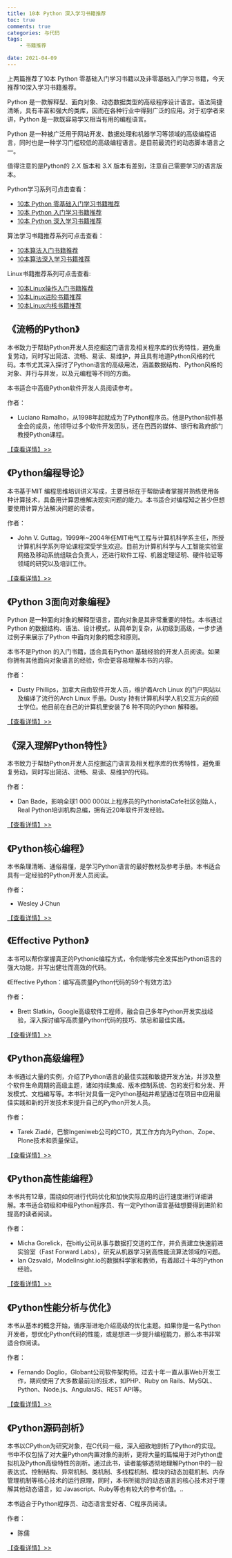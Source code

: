 ```yaml
---
title: 10本 Python 深入学习书籍推荐
toc: true
comments: true
categories: 与代码
tags: 
	- 书籍推荐

date: 2021-04-09
---
```

上两篇推荐了10本 Python 零基础入门学习书籍以及非零基础入门学习书籍，今天推荐10深入学习书籍推荐。

Python 是一款解释型、面向对象、动态数据类型的高级程序设计语言。语法简捷清晰，具有丰富和强大的类库，因而在各种行业中得到广泛的应用。对于初学者来讲，Python 是一款既容易学又相当有用的编程语言。

Python 是一种被广泛用于网站开发、数据处理和机器学习等领域的高级编程语言，同时也是一种学习门槛较低的高级编程语言。是目前最流行的动态脚本语言之一。

值得注意的是Python的 2.X 版本和 3.X 版本有差别，注意自己需要学习的语言版本。

Python学习系列可点击查看：

- [10本 Python 零基础入门学习书籍推荐](http://localhost:4000/2021/04/06/10-python-learn-from-scratch-books/)
- [10本 Python 入门学习书籍推荐](http://localhost:4000/2021/04/07/10-python-learn-guide-books/)
- [10本 Python 深入学习书籍推荐](http://localhost:4000/2021/04/09/10-python-learn-depth-books/)

算法学习书籍推荐系列可点击查看：

- [10本算法入门书籍推荐](https://102no.com/2020/12/03/10-algorithm-books/)
- [10本算法深入学习书籍推荐](https://102no.com/2021/01/25/10-in-depth-algorithm-books/)

Linux书籍推荐系列可点击查看:

- [10本Linux操作入门书籍推荐](https://102no.com/2020/08/13/10-linux-introduction-books/)
- [10本Linux进阶书籍推荐](https://102no.com/2020/08/17/10-linux-advanced-books/)
- [10本Linux内核书籍推荐](https://102no.com/2020/09/01/10-linux-kernel-books/)

## 《流畅的Python》

本书致力于帮助Python开发人员挖掘这门语言及相关程序库的优秀特性，避免重复劳动，同时写出简洁、流畅、易读、易维护，并且具有地道Python风格的代码。本书尤其深入探讨了Python语言的高级用法，涵盖数据结构、Python风格的对象、并行与并发，以及元编程等不同的方面。

本书适合中高级Python软件开发人员阅读参考。

作者：

- Luciano Ramalho，从1998年起就成为了Python程序员。他是Python软件基金会的成员，他领导过多个软件开发团队，还在巴西的媒体、银行和政府部门教授Python课程。

[【查看详情】>>](https://union-click.jd.com/jdc?e=&p=AyIGZRhcFwQQD1QeXh0yEgRRHVwWBxsBVhprUV1KWQorAlBHU0VeBUVNR0ZbSkAOClBMW0sbWBEEFQRQEl0WAw1eEEcGJXZoewIBJFd%2BcXUreVJIaUVTVhsrd1QeC2UaaxUDEwRXH1kSABM3ZRtcJUN8AlUaUhcyEzdVHFscAREEXB1SFgoVN1IbUiXVu5OCvc%2FNsIvT3ZaNjKnGrckrayUBIjdlG2sWMlBpARsIQFZHUgcdXkYHFwMGHghCBkdSVE9eEwoUBQBJUxQyEAZUH1I%3D)

## 《Python编程导论》

本书基于MIT 编程思维培训讲义写成，主要目标在于帮助读者掌握并熟练使用各种计算技术，具备用计算思维解决现实问题的能力。本书适合对编程知之甚少但想要使用计算方法解决问题的读者。

作者：

- John V. Guttag，1999年~2004年任MIT电气工程与计算机科学系主任，所授计算机科学系列导论课程深受学生欢迎。目前为计算机科学与人工智能实验室网络及移动系统组联合负责人，还进行软件工程、机器定理证明、硬件验证等领域的研究以及培训工作。

[【查看详情】>>](https://union-click.jd.com/jdc?e=&p=AyIGZRprFQEQBFcYXBMyVlgNRQQlW1dCFFlQCxxKQgFHRE5XDVULR0UVARAEVxhcEx1LQglGa1NFQm8XWQBUYllhJnggYUpxVTViAFMOHjdUK1sUAxEFURlcFwMiN1Uca0NsEgZUGloUBxYAUitaJQIVB1wYWBYKGgNdGl0lBRIOZczygdW0k42pwsGKn9HMsI%2B%2FniI3ZRhrJTISN1YrGXsAFg5QEw8SBxMAUxpeEVZGDlFICRIGQAZTHVhBChtTXStZFAMWDg%3D%3D)

## 《Python 3面向对象编程》

Python 是一种面向对象的解释型语言，面向对象是其非常重要的特性。本书通过Python 的数据结构、语法、设计模式，从简单到复杂，从初级到高级，一步步通过例子来展示了Python 中面向对象的概念和原则。

本书不是Python 的入门书籍，适合具有Python 基础经验的开发人员阅读。如果你拥有其他面向对象语言的经验，你会更容易理解本书的内容。

作者：

- Dusty Phillips，加拿大自由软件开发人员，维护着Arch Linux 的门户网站以及编译了流行的Arch Linux 手册。Dusty 持有计算机科学人机交互方向的硕士学位。他目前在自己的计算机里安装了6 种不同的Python 解释器。

[【查看详情】>>](https://union-click.jd.com/jdc?e=&p=AyIGZRprFwMQAlAdUxIyVlgNRQQlW1dCFFlQCxxKQgFHRE5XDVULR0UXAxACUB1TEh1LQglGa3VmaBkjeV1GYk9hBmI%2BRmBCZgUTPWUOHjdUK1sUAxEFURlcFwMiN1Uca15sEzdUK1sSAhsEVhlaFwobBFcrXBULItD8j4yzlsq1zM%2FTmNSLrIGxxyUyIgRlK2sVMhE3F3UJQVYRB1JPWBECEAdQHlIdUhNXU0taEFAQDlcaXkdRRjdXGloRCw%3D%3D)

## 《深入理解Python特性》

本书致力于帮助Python开发人员挖掘这门语言及相关程序库的优秀特性，避免重复劳动，同时写出简洁、流畅、易读、易维护的代码。

作者：

- Dan Bade，影响全球1 000 000以上程序员的PythonistaCafe社区创始人，Real Python培训机构总编，拥有近20年软件开发经验。

[【查看详情】>>](https://union-click.jd.com/jdc?e=&p=AyIGZRtTEAYSBFAeWRIyEgZUGFIUARoEVhxdFQsiQwpDBUoyS0IQWhkeHAxfEE8HCllHGAdFBwsCEwZWEloWChEEUh1bHB1LQglGa3BXDAE0GiZ%2BYHRTXRpdRX5zRRVSEEMOHjdUK1sUAxEFURlcFwMiN1Uca1RsFAVXHF4cMhM3VRxbHAERBVQbXRQEFTdSG1Il1buTgr3PzbCL092WjYypxq3JK2slASI3ZRtrFjJQaVITXUUHEgdUH10SChdTAEkLEwtAUAcbUxwCFFJdEw8cMhAGVB9S)

## 《Python核心编程》

本书条理清晰、通俗易懂，是学习Python语言的最好教材及参考手册。本书适合具有一定经验的Python开发人员阅读。

作者：

- Wesley J·Chun

[【查看详情】>>](https://union-click.jd.com/jdc?e=&p=AyIGZRprFQIbD1IZUhEyVlgNRQQlW1dCFFlQCxxKQgFHRE5XDVULR0UVAhsPUhlSER1LQglGa3REdWAXSx0XYkYEA0g6fUJIUD59IlMOHjdUK1sUAxEFURlcFwMiN1Uca0NsEgZUGloUBxYAUitaJQIVB1wYWBcDGgdSGV8lBRIOZczygdW0k42pwsGKn9HMsI%2B%2FniI3ZRhrJTISN1YrGXsGFAFXHg8dABMAXExeHAoSDlwbWRcLF1JST1odCkIPVCtZFAMWDg%3D%3D)

## 《Effective Python》

本书可以帮你掌握真正的Pythonic编程方式，令你能够完全发挥出Python语言的强大功能，并写出健壮而高效的代码。

《Effective Python：编写高质量Python代码的59个有效方法》


作者：

- Brett Slatkin，Google高级软件工程师，融合自己多年Python开发实战经验，深入探讨编写高质量Python代码的技巧、禁忌和最佳实践。

[【查看详情】>>](https://union-click.jd.com/jdc?e=&p=AyIGZRNcFAIaDlwZXSUHEgBSH1kVABYGVCsfSlpMWGVCHlBDUAxLBQNQVk4YDk5ER1xOGVAbXBIGEAdXH1oUHUtCCUZrY2VlYwxkW2JnZEcdaQRSamcBMmcodQ4eN1QrWxQDEQVRGVwXAyI3VRxrVGwVAlAaXxUyEzdVHFscAREFVhJdEgMUN1IbUiXVu5OCvc%2FNsIvT3ZaNjKnGrckrayUBIjdlG2sWMlBpXBNZFVETAQIfCUdRFwRTSAgRBBRXAU5ZEwMRAQJOXUYyEAZUH1I%3D)

## 《Python高级编程》

本书通过大量的实例，介绍了Python语言的最佳实践和敏捷开发方法，并涉及整个软件生命周期的高级主题，诸如持续集成、版本控制系统、包的发行和分发、开发模式、文档编写等。本书针对具备一定Python基础并希望通过在项目中应用最佳实践和新的开发技术来提升自己的Python开发人员。

作者：

- Tarek Ziadé，巴黎Ingeniweb公司的CTO，其工作方向为Python、Zope、Plone技术和质量保证。

[【查看详情】>>](https://union-click.jd.com/jdc?e=&p=AyIGZRprFQERAlUYWhAyVlgNRQQlW1dCFFlQCxxKQgFHRE5XDVULR0UVARECVRhaEB1LQglGa3ZCDEZXRFNFYUdhBUVfb3oMfhN8E3UOHjdUK1sUAxEFURlcFwMiN1Uca0NsEgZUGloUBxYAUitaJQIVB1wYWBcBFQZXHFklBRIOZczygdW0k42pwsGKn9HMsI%2B%2FniI3ZRhrJTISN1YrGXsLEgZXGQ4VUkBTABteFAIbVAcbXxJWQQFRS1xHBhFQVitZFAMWDg%3D%3D)

## 《Python高性能编程》

本书共有12章，围绕如何进行代码优化和加快实际应用的运行速度进行详细讲解。本书适合初级和中级Python程序员、有一定Python语言基础想要得到进阶和提高的读者阅读。

作者：

- Micha Gorelick，在bitly公司从事与数据打交道的工作，并负责建立快速前进实验室（Fast Forward Labs），研究从机器学习到高性能流算法领域的问题。
- Ian Ozsvald，ModelInsight.io的数据科学家和教师，有着超过十年的Python经验。

[【查看详情】>>](https://union-click.jd.com/jdc?e=&p=AyIGZRtfHQEbBVweWBcyEQJUHlgXABcEUR9rUV1KWQorAlBHU0VeBUVNR0ZbSkAOClBMW0sYXhQHEQVXHlgRBg1eEEcGJXtoYTV%2FAlYCcR1SZAV1aWtbMXoud3IeC2UaaxUDEwRXH1kSABM3ZRtcJUN8AVAfUhAGIgZlG1wVCxEEVxhYEQQaB2UcWxwyxa7BzP2B2qCegZPWw5u50%2F%2BHayUyETdlK1slASJFOx1dEQUUBVxIXxEERQJRS1NFBxUBVUwMQQpAA1xPX0FXIgVUGl8c)

## 《Python性能分析与优化》

本书从基本的概念开始，循序渐进地介绍高级的优化主题。如果你是一名Python开发者，想优化Python代码的性能，或是想进一步提升编程能力，那么本书非常适合你阅读。

作者：

- Fernando Doglio，Globant公司软件架构师。过去十年一直从事Web开发工作，期间使用了大多数最前沿的技术，如PHP、Ruby on Rails、MySQL、Python、Node.js、AngularJS、REST API等。

[【查看详情】>>](https://union-click.jd.com/jdc?e=&p=AyIGZRtSFwcSBFEaUhAyEgZUGF4RABQDVRhSHQMiQwpDBUoyS0IQWhkeHAxfEE8HCllHGAdFBwsCEwZWHl8XBBYHVhJTFB1LQglGa14FRVQ1WV1zZ1F5FWAQcRgUcwgaH3UOHjdUK1sUAxEFURlcFwMiN1Uca1RsEgZUE10VChc3VCtbEgIbBFYZWxIBFAFSK1wVCyLQ%2FI%2BMs5bKtczP05jUi6yBscclMiIEZStrFTIRNxd1DhFQRwBTE1MVB0FUUBgOE1ETUFYeUhYBRw8AT1oUBxU3VxpaEQs%3D)

## 《Python源码剖析》

本书以CPython为研究对象，在C代码一级，深入细致地剖析了Python的实现。书中不仅包括了对大量Python内置对象的剖析，更将大量的篇幅用于对Python虚拟机及Python高级特性的剖析。通过此书，读者能够透彻地理解Python中的一般表达式、控制结构、异常机制、类机制、多线程机制、模块的动态加载机制、内存管理机制等核心技术的运行原理，同时，本书所揭示的动态语言的核心技术对于理解其他动态语言，如 Javascript、Ruby等也有较大的参考价值。..

本书适合于Python程序员、动态语言爱好者、C程序员阅读。

作者：

-  陈儒

[【查看详情】>>](https://union-click.jd.com/jdc?e=&p=AyIGZRprFQMTAFISXBMyVlgNRQQlW1dCFFlQCxxKQgFHRE5XDVULR0UVAxMAUhJcEx1LQglGa2BQc1QcSQF%2BYHlXHHwOXX1GYRxOB3UOHjdUK1sUAxEFURlcFwMiN1Uca15sEzdUK1sSAhsEVhlbFAQaA1ArXBULItD8j4yzlsq1zM%2FTmNSLrIGxxyUyIgRlK2sVMhE3F3VfFgBFBgAcWhMEF1BQE1gcChIOB0tfQAoaDlQTC0ECFjdXGloRCw%3D%3D)


